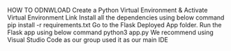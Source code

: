 HOW TO ODNWLOAD
Create a Python Virtual Environment & Activate Virtual Environment Link
Install all the dependencies using below command pip install -r requirements.txt
Go to the Flask Deployed App folder.
Run the Flask app using below command python3 app.py
We recommend using Visual Studio Code as our group used it as our main IDE
